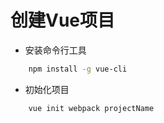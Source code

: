 # 创建Vue项目

+ 安装命令行工具

```bash
    npm install -g vue-cli
```

+ 初始化项目
```bash
    vue init webpack projectName
```